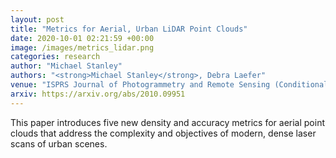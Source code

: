```yaml
---
layout: post
title: "Metrics for Aerial, Urban LiDAR Point Clouds"
date: 2020-10-01 02:21:59 +00:00
image: /images/metrics_lidar.png
categories: research
author: "Michael Stanley"
authors: "<strong>Michael Stanley</strong>, Debra Laefer"
venue: "ISPRS Journal of Photogrammetry and Remote Sensing (Conditionally Accepted)"
arxiv: https://arxiv.org/abs/2010.09951
---
```

This paper introduces five new density and accuracy metrics for aerial point clouds that address the complexity and objectives of modern, dense laser scans of urban scenes. 